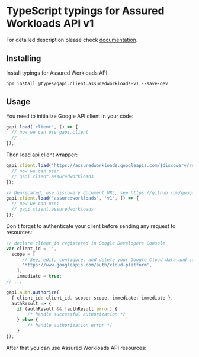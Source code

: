 # TypeScript typings for Assured Workloads API v1


For detailed description please check [documentation](https://cloud.google.com).

## Installing

Install typings for Assured Workloads API:

```
npm install @types/gapi.client.assuredworkloads-v1 --save-dev
```

## Usage

You need to initialize Google API client in your code:

```typescript
gapi.load('client', () => {
  // now we can use gapi.client
  // ...
});
```

Then load api client wrapper:

```typescript
gapi.client.load('https://assuredworkloads.googleapis.com/$discovery/rest?version=v1', () => {
  // now we can use:
  // gapi.client.assuredworkloads
});
```

```typescript
// Deprecated, use discovery document URL, see https://github.com/google/google-api-javascript-client/blob/master/docs/reference.md#----gapiclientloadname----version----callback--
gapi.client.load('assuredworkloads', 'v1', () => {
  // now we can use:
  // gapi.client.assuredworkloads
});
```

Don't forget to authenticate your client before sending any request to resources:

```typescript
// declare client_id registered in Google Developers Console
var client_id = '',
  scope = [
      // See, edit, configure, and delete your Google Cloud data and see the email address for your Google Account.
      'https://www.googleapis.com/auth/cloud-platform',
    ],
    immediate = true;
// ...

gapi.auth.authorize(
  { client_id: client_id, scope: scope, immediate: immediate },
  authResult => {
    if (authResult && !authResult.error) {
        /* handle successful authorization */
    } else {
        /* handle authorization error */
    }
});
```

After that you can use Assured Workloads API resources: <!-- TODO: make this work for multiple namespaces -->

```typescript
```
